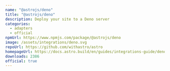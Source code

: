 ```yaml
---
name: "@astrojs/deno"
title: "@astrojs/deno"
description: Deploy your site to a Deno server
categories:
  - adapters
  - official
npmUrl: https://www.npmjs.com/package/@astrojs/deno
image: /assets/integrations/deno.svg
repoUrl: https://github.com/withastro/astro
homepageUrl: https://docs.astro.build/en/guides/integrations-guide/deno/
downloads: 2386
official: true
---
```

